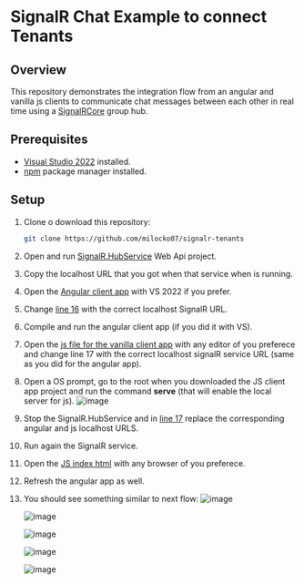 # SignalR Chat Example to connect Tenants

## Overview

This repository demonstrates the integration flow from an angular and vanilla js clients to communicate chat messages between each other in real time using a [SignalRCore](https://learn.microsoft.com/en-us/aspnet/core/signalr/introduction?view=aspnetcore-8.0) group hub.

## Prerequisites

- [Visual Studio 2022](https://visualstudio.microsoft.com/vs/community/) installed.
- [npm](https://www.npmjs.com/) package manager installed.

## Setup

1. Clone o download this repository:

   ```bash
   git clone https://github.com/milocko07/signalr-tenants
2. Open and run [SignalR.HubService](https://github.com/milocko07/signalr-tenants/tree/Seed/SignalR.HubService/) Web Api project.
3. Copy the localhost URL that you got when that service when is running.
4. Open the [Angular client app](https://github.com/milocko07/signalr-tenants/tree/Seed/AngularClientApp) with VS 2022 if you prefer.
5. Change [line 16](https://github.com/milocko07/signalr-tenants/blob/Seed/AngularClientApp/src/services/signalr.service.ts) with the correct localhost SignalR URL.
6. Compile and run the angular client app (if you did it with VS).
7. Open the [js file for the vanilla client app](https://github.com/milocko07/signalr-tenants/blob/Seed/JSClient/index.js) with any editor of you preferece and change line 17 with the correct localhost signalR service URL (same as you did for the angular app).
8. Open a OS prompt, go to the root when you downloaded the JS client app project and run the command **serve** (that will enable the local server for js).
   ![image](https://github.com/milocko07/signalr-tenants/assets/37205551/cc5714cc-1ad9-49a1-ba76-16f00d803ff0)
9. Stop the SignalR.HubService and in [line 17](https://github.com/milocko07/signalr-tenants/blob/Seed/SignalR.HubService/Program.cs) replace the corresponding angular and js localhost URLS.
10. Run again the SignalR service.
11. Open the [JS index html](https://github.com/milocko07/signalr-tenants/blob/Seed/JSClient/index.html) with any browser of you preferece.
12. Refresh the angular app as well.
13. You should see something similar to next flow:
    ![image](https://github.com/milocko07/signalr-tenants/assets/37205551/b9c3dbf4-eeb2-4e9f-9229-2fb1e6e8b5b5)

    ![image](https://github.com/milocko07/signalr-tenants/assets/37205551/59d7c11d-9757-422c-8f2e-c8d9d178fb44)

    ![image](https://github.com/milocko07/signalr-tenants/assets/37205551/437f4b7a-0339-4658-a99e-67b5a9ccef12)

    ![image](https://github.com/milocko07/signalr-tenants/assets/37205551/cbaebd09-0234-47c7-8930-e954ac1ed76e)

    ![image](https://github.com/milocko07/signalr-tenants/assets/37205551/571c34a8-072f-4a2e-a8fe-785e3fb59714)





    


